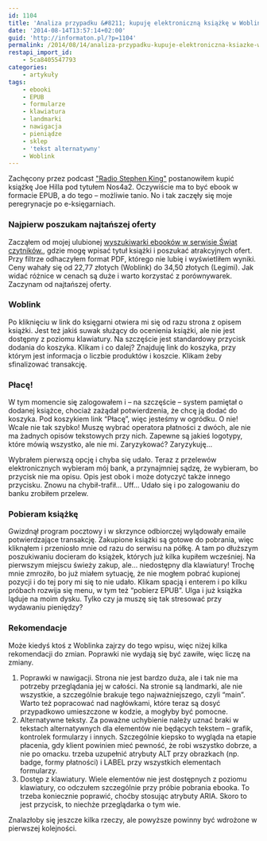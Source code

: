 ```yaml
---
id: 1104
title: 'Analiza przypadku &#8211; kupuję elektroniczną książkę w Woblinku'
date: '2014-08-14T13:57:14+02:00'
guid: 'http://informaton.pl/?p=1104'
permalink: /2014/08/14/analiza-przypadku-kupuje-elektroniczna-ksiazke-w-woblinku/
restapi_import_id:
    - 5ca8405547793
categories:
    - artykuły
tags:
    - ebooki
    - EPUB
    - formularze
    - klawiatura
    - landmarki
    - nawigacja
    - pieniądze
    - sklep
    - 'tekst alternatywny'
    - Woblink
---
```


Zachęcony przez podcast ["Radio Stephen King"](http://radio-sk.blogspot.com/) postanowiłem kupić książkę Joe Hilla pod tytułem Nos4a2. Oczywiście ma to być ebook w formacie EPUB, a do tego – możliwie tanio. No i tak zaczęły się moje peregrynacje po e-księgarniach.

### Najpierw poszukam najtańszej oferty

Zacząłem od mojej ulubionej [wyszukiwarki ebooków w serwisie Świat czytników.](http://ebooki.swiatczytnikow.pl/), gdzie mogę wpisać tytuł książki i poszukać atrakcyjnych ofert. Przy filtrze odhaczyłem format PDF, którego nie lubię i wyświetliłem wyniki. Ceny wahały się od 22,77 złotych (Woblink) do 34,50 złotych (Legimi). Jak widać różnice w cenach są duże i warto korzystać z porównywarek. Zaczynam od najtańszej oferty.

### Woblink

Po kliknięciu w link do księgarni otwiera mi się od razu strona z opisem książki. Jest też jakiś suwak służący do ocenienia książki, ale nie jest dostępny z poziomu klawiatury. Na szczęście jest standardowy przycisk dodania do koszyka. Klikam i co dalej? Znajduję link do koszyka, przy którym jest informacja o liczbie produktów i koszcie. Klikam żeby sfinalizować transakcję.

### Płacę!

W tym momencie się zalogowałem i – na szczęście – system pamiętał o dodanej książce, chociaż zażądał potwierdzenia, że chcę ją dodać do koszyka. Pod koszykiem link “Płacę”, więc jesteśmy w ogródku. O nie! Wcale nie tak szybko! Muszę wybrać operatora płatności z dwóch, ale nie ma żadnych opisów tekstowych przy nich. Zapewne są jakieś logotypy, które mówią wszystko, ale nie mi. Zaryzykować? Zaryzykuję…

Wybrałem pierwszą opcję i chyba się udało. Teraz z przelewów elektronicznych wybieram mój bank, a przynajmniej sądzę, że wybieram, bo przycisk nie ma opisu. Opis jest obok i może dotyczyć także innego przycisku. Znowu na chybił-trafił… Uff… Udało się i po zalogowaniu do banku zrobiłem przelew.

### Pobieram książkę

Gwizdnął program pocztowy i w skrzynce odbiorczej wylądowały emaile potwierdzające transakcję. Zakupione książki są gotowe do pobrania, więc kliknąłem i przeniosło mnie od razu do serwisu na półkę. A tam po dłuższym poszukiwaniu docieram do książek, których już kilka kupiłem wcześniej. Na pierwszym miejscu świeży zakup, ale… niedostępny dla klawiatury! Trochę mnie zmroziło, bo już miałem sytuację, że nie mogłem pobrać kupionej pozycji i do tej pory mi się to nie udało. Klikam spacją i enterem i po kilku próbach rozwija się menu, w tym też “pobierz EPUB”. Ulga i już książka ląduje na moim dysku. Tylko czy ja muszę się tak stresować przy wydawaniu pieniędzy?

### Rekomendacje

Może kiedyś ktoś z Woblinka zajrzy do tego wpisu, więc niżej kilka rekomendacji do zmian. Poprawki nie wydają się być zawiłe, więc liczę na zmiany.

1. Poprawki w nawigacji. Strona nie jest bardzo duża, ale i tak nie ma potrzeby przeglądania jej w całości. Na stronie są landmarki, ale nie wszystkie, a szczególnie brakuje tego najważniejszego, czyli “main”. Warto też popracować nad nagłówkami, które teraz są dosyć przypadkowo umieszczone w kodzie, a mogłyby być pomocne.
2. Alternatywne teksty. Za poważne uchybienie należy uznać braki w tekstach alternatywnych dla elementów nie będących tekstem – grafik, kontrolek formularzy i innych. Szczególnie kiepsko to wygląda na etapie płacenia, gdy klient powinien mieć pewność, że robi wszystko dobrze, a nie po omacku. trzeba uzupełnić atrybuty ALT przy obrazkach (np. badge, formy płatności) i LABEL przy wszystkich elementach formularzy.
3. Dostęp z klawiatury. Wiele elementów nie jest dostępnych z poziomu klawiatury, co odczułem szczególnie przy próbie pobrania ebooka. To trzeba koniecznie poprawić, choćby stosując atrybuty ARIA. Skoro to jest przycisk, to niechże przeglądarka o tym wie.

Znalazłoby się jeszcze kilka rzeczy, ale powyższe powinny być wdrożone w pierwszej kolejności.
